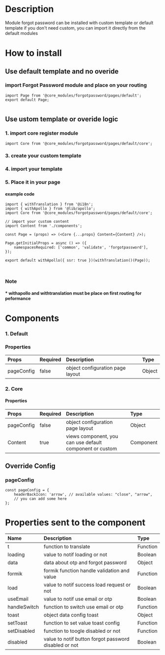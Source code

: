 # Description

Module forgot password can be installed with custom template or default template
if you don't need custom, you can import it directly from the default modules


# How to install
## Use default template and no overide
### import Forgot Password module and place on your routing
````
import Page from '@core_modules/forgotpassword/pages/default';
export default Page;


````

## Use ustom template or overide logic
### 1. import core register module

````
import Core from '@core_modules/forgotpassword/pages/default/core';
````

### 3. create your custom template
### 4. import your template
### 5. Place it in your page
#### example code
````
import { withTranslation } from '@i18n';
import { withApollo } from '@lib/apollo';
import Core from '@core_modules/forgotpassword/pages/default/core';

// import your custom content
import Content from './components';

const Page = (props) => (<Core {...props} Content={Content} />);

Page.getInitialProps = async () => ({
    namespacesRequired: ['common', 'validate', 'forgotpassword'],
});

export default withApollo({ ssr: true })(withTranslation()(Page));

 
````

### Note
#### * withapollo and withtranslation must be place on first routing for peformance

# Components
### 1. Default
### Properties
| Props       | Required | Description | Type |
| :---        | :---     | :---        |:---  |
| pageConfig  |  false   | object configuration page layout      | Object|

### 2. Core
#### Properties
| Props       | Required | Description | Type |
| :---        | :---     | :---        |:---  |
| pageConfig  |  false   | object configuration page layout      | Object|
| Content      |  true    | views component, you can use default component or custom | Component |

## Override Config
### pageConfig

````
const pageConfig = {
    headerBackIcon: 'arrow', // available values: "close", "arrow",
    // you can add some here
};
````

# Properties sent to the component

| Name       | Description | Type |
| :---       | :---        |:---        |
| t      | function to translate| Function |
| loading     | value to notif loading or not | Boolean |
| data     | data about otp and forgot password| Object |
| formik     | formik  function handle validation and value| Function |
| load     | value to notif success load request or not | Boolean|
| useEmail     | value to notif use email or otp| Boolean |
| handleSwitch     | function to switch use email or otp| Function |
| toast     | object data config toast| Object |
| setToast     | function to set value toast config | Function |
| setDisabled     | function to toogle disabled or not| Function |
| disabled     | value to notif button forgot password disabled or not | Boolean |